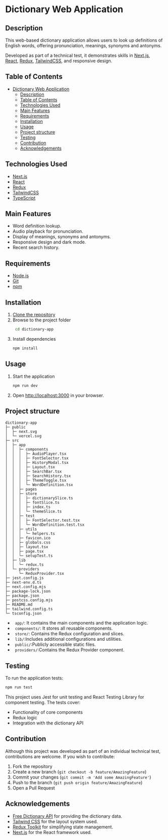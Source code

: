 # Dictionary Web Application

## Description

This web-based dictionary application allows users to look up definitions of English words, offering pronunciation, meanings, synonyms and antonyms.

Developed as part of a technical test, it demonstrates skills in [Next.js](https://nextjs.org/), [React](https://reactjs.org/), [Redux](https://redux.js.org/), [TailwindCSS](https://tailwindcss.com/), and responsive design.

## Table of Contents

- [Dictionary Web Application](#dictionay-web-application)
  - [Description](#description)
  - [Table of Contents](#table-of-contents)
  - [Technologies Used](#technologies-used)
  - [Main Features](#main-features)
  - [Requirements](#requirements)
  - [Installation](#installation)
  - [Usage](#usage)
  - [Project structure](#project-structure)
  - [Testing](#testing)
  - [Contribution](#contribution)
  - [Acknowledgements](#acknowledgements)

## Technologies Used

- [Next.js](https://nextjs.org/)
- [React](https://reactjs.org/)
- [Redux](https://redux.js.org/)
- [TailwindCSS](https://tailwindcss.com/)
- [TypeScript](https://www.typescriptlang.org/)

## Main Features

- Word definition lookup.
- Audio playback for pronunciation.
- Display of meanings, synonyms and antonyms.
- Responsive design and dark mode.
- Recent search history.

## Requirements

- [Node.js](https://nodejs.org/en/)
- [Git](https://git-scm.com/)
- [npm](https://www.npmjs.com/)

## Installation

1. [Clone the repository](https://github.com/cristianoronaldo/dictionary-web-app)
2. Browse to the project folder
   ```bash
    cd dictionary-app
   ```
3. Install dependencies
   ```bash
   npm install
   ```

## Usage

1. Start the application
   ```bash
   npm run dev
   ```
2. Open [http://localhost:3000](http://localhost:3000) in your browser.

## Project structure

```project-root/
dictionary-app
├─ public
│  ├─ next.svg
│  └─ vercel.svg
├─ src
│  ├─ app
│  │  ├─ components
│  │  │  ├─ AudioPlayer.tsx
│  │  │  ├─ FontSelector.tsx
│  │  │  ├─ HistoryModal.tsx
│  │  │  ├─ Layout.tsx
│  │  │  ├─ SearchBar.tsx
│  │  │  ├─ SearchHistory.tsx
│  │  │  ├─ ThemeToggle.tsx
│  │  │  └─ WordDefinition.tsx
│  │  ├─ pages
│  │  ├─ store
│  │  │  ├─ dictionarySlice.ts
│  │  │  ├─ fontSlice.ts
│  │  │  ├─ index.ts
│  │  │  └─ themeSlice.ts
│  │  ├─ test
│  │  │  ├─ FontSelector.test.tsx
│  │  │  └─ WordDefinition.test.tsx
│  │  ├─ utils
│  │  │  └─ helpers.ts
│  │  ├─ favicon.ico
│  │  ├─ globals.css
│  │  ├─ layout.tsx
│  │  ├─ page.tsx
│  │  └─ setupTest.ts
│  ├─ lib
│  │  └─ redux.ts
│  └─ providers
│     └─ ReduxProvider.tsx
├─ jest.config.js
├─ next-env.d.ts
├─ next.config.mjs
├─ package-lock.json
├─ package.json
├─ postcss.config.mjs
├─ README.md
├─ tailwind.config.ts
└─ tsconfig.json
```

- ` app/`: It contains the main components and the application logic.
- ` components/`: It stores all reusable components.
- ` store/`: Contains the Redux configuration and slices.
- ` lib/`:Includes additional configurations and utilities.
- ` public/`:Publicly accessible static files.
- ` providers/`:Contains the Redux Provider component.

## Testing

To run the application tests:

```bash
npm run test
```

This project uses Jest for unit testing and React Testing Library for component testing. The tests cover:

- Functionality of core components
- Redux logic
- Integration with the dictionary API

## Contribution

Although this project was developed as part of an individual technical test, contributions are welcome. If you wish to contribute:

1. Fork the repository
2. Create a new branch (`git checkout -b feature/AmazingFeature`)
3. Commit your changes (`git commit -m 'Add some AmazingFeature'`)
4. Push to the branch (`git push origin feature/AmazingFeature`)
5. Open a Pull Request

## Acknowledgements

- [Free Dictionary API](https://dictionaryapi.dev/) for providing the dictionary data.
- [Tailwind CSS](https://tailwindcss.com/) for the layout system used.
- [Redux Toolkit](https://redux-toolkit.js.org) for simplifying state management.
- [Next.js](https://nextjs.org) for the React framework used.
